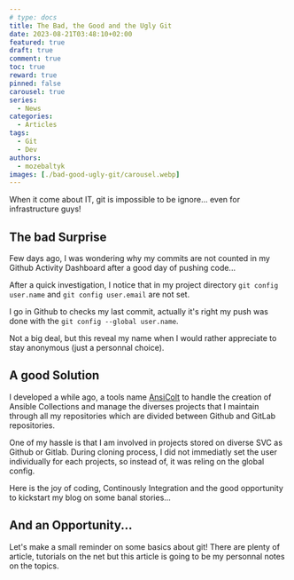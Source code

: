 ```yaml
---
# type: docs 
title: The Bad, the Good and the Ugly Git
date: 2023-08-21T03:48:10+02:00
featured: true
draft: true
comment: true
toc: true
reward: true
pinned: false
carousel: true
series:
  - News
categories:
  - Articles
tags:
  - Git
  - Dev
authors:
  - mozebaltyk
images: [./bad-good-ugly-git/carousel.webp]
---
```


When it come about IT, git is impossible to be ignore... even for infrastructure guys!

<!--more-->



## The bad Surprise

Few days ago, I was wondering why my commits are not counted in my Github Activity Dashboard after a good day of pushing code...

After a quick investigation, I notice that in my project directory `git config user.name` and `git config user.email` are not set.

I go in Github to checks my last commit, actually it's right my push was done with the `git config --global user.name`.

Not a big deal, but this reveal my name when I would rather appreciate to stay anonymous (just a personnal choice).


## A good Solution

I developed a while ago, a tools name [AnsiColt](https://github.com/MozeBaltyk/AnsiColt) to handle the creation of Ansible Collections and manage the diverses projects that I maintain through all my repositories which are divided between Github and GitLab repositories.

One of my hassle is that I am involved in projects stored on diverse SVC as Github or Gitlab. During cloning process, I did not immediatly set the user individually for each projects, so instead of, it was reling on the global config.

Here is the joy of coding, Continously Integration and the good opportunity to kickstart my blog on some banal stories...


## And an Opportunity...

Let's make a small reminder on some basics about git! There are plenty of article, tutorials on the net but this article is going to be my personnal notes on the topics.
